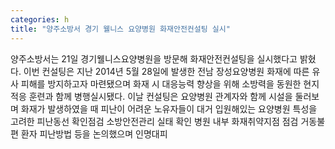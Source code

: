 ```yaml
---
categories: h
title: "양주소방서 경기 웰니스 요양병원 화재안전컨설팅 실시"
---
```

양주소방서는 21일 경기웰니스요양병원을 방문해 화재안전컨설팅을 실시했다고 밝혔다. 이번 컨설팅은 지난 2014년 5월 28일에 발생한 전남 장성요양병원 화재에 따른 유사 피해를 방지하고자 마련됐으며 화재 시 대응능력 향상을 위해 소방력을 동원한 현지적응 훈련과 함께 병행실시됐다. 이날 컨설팅은 요양병원 관계자와 함께 시설을 둘러보며 화재가 발생하였을 때 피난이 어려운 노유자들이 대거 입원해있는 요양병원 특성을 고려한 피난동선 확인점검 소방안전관리 실태 확인 병원 내부 화재취약지점 점검 거동불편 환자 피난방법 등을 논의했으며 인명대피